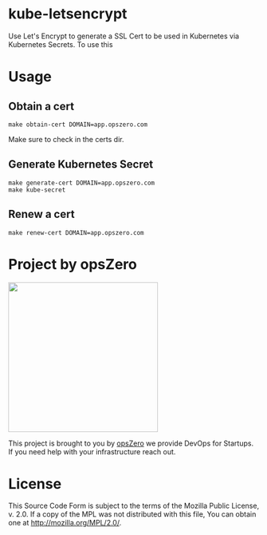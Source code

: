 # kube-letsencrypt

Use Let's Encrypt to generate a SSL Cert to be used in Kubernetes via
Kubernetes Secrets. To use this

# Usage

## Obtain a cert

```
make obtain-cert DOMAIN=app.opszero.com
```

Make sure to check in the certs dir.

## Generate Kubernetes Secret

```
make generate-cert DOMAIN=app.opszero.com
make kube-secret
```

## Renew a cert

```
make renew-cert DOMAIN=app.opszero.com
```

# Project by opsZero

<a href="https://www.opszero.com"><img src="http://assets.opszero.com.s3.amazonaws.com/images/opszero_11_29_2016.png" width="300px"/></a>

This project is brought to you by [opsZero](https://www.opszero.com)
we provide DevOps for Startups. If you need help with your
infrastructure reach out.

# License

This Source Code Form is subject to the terms of the Mozilla Public
License, v. 2.0. If a copy of the MPL was not distributed with this
file, You can obtain one at http://mozilla.org/MPL/2.0/.
